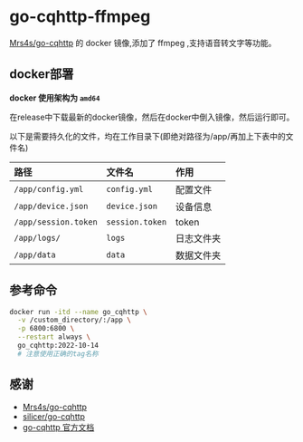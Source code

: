 # go-cqhttp-ffmpeg

[Mrs4s/go-cqhttp](https://github.com/Mrs4s/go-cqhttp) 的 docker 镜像,添加了 ffmpeg ,支持语音转文字等功能。

## docker部署

**docker 使用架构为 `amd64`**

在release中下载最新的docker镜像，然后在docker中倒入镜像，然后运行即可。

以下是需要持久化的文件，均在工作目录下(即绝对路径为/app/再加上下表中的文件名)

| 路径                 | 文件名          | 作用       |
| :------------------- | :-------------- | :--------- |
| `/app/config.yml`    | `config.yml`    | 配置文件   |
| `/app/device.json`   | `device.json`   | 设备信息   |
| `/app/session.token` | `session.token` | token      |
| `/app/logs/`         | `logs`          | 日志文件夹 |
| `/app/data`          | `data`          | 数据文件夹 |

## 参考命令

```bash
docker run -itd --name go_cqhttp \
  -v /custom_directory/:/app \
  -p 6800:6800 \
  --restart always \
  go_cqhttp:2022-10-14
  # 注意使用正确的tag名称
```

## 感谢

- [Mrs4s/go-cqhttp](https://github.com/Mrs4s/go-cqhttp)
- [silicer/go-cqhttp](https://registry.hub.docker.com/r/silicer/go-cqhttp)
- [go-cqhttp 官方文档](https://docs.go-cqhttp.org/)
